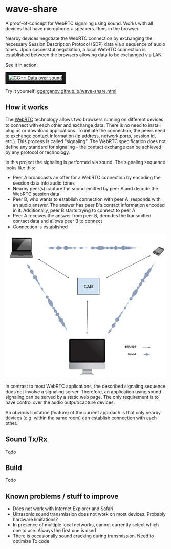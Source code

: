 # wave-share

A proof-of-concept for WebRTC signaling using sound. Works with all devices that have microphone + speakers. Runs in the
browser.

Nearby devices negotiate the WebRTC connection by exchanging the necessary Session Description Protocol (SDP) data via
a sequence of audio tones. Upon successful negotiation, a local WebRTC connection is established between the browsers allowing data to be exchanged via LAN.

See it in action:

<a href="http://www.youtube.com/watch?feature=player_embedded&v=d30QDrKyQkg" target="_blank"><img src="http://img.youtube.com/vi/d30QDrKyQkg/0.jpg" alt="CG++ Data over sound" width="360" height="270" border="10" /></a>

Try it yourself: [ggerganov.github.io/wave-share.html](https://ggerganov.github.io/jekyll/update/2018/04/13/wave-share.html)

## How it works

The [WebRTC](https://en.wikipedia.org/wiki/WebRTC) technology allows two browsers running on different devices to connect with each other and exchange data. There is no need to install plugins or download applications. To initiate the connection, the peers need to exchange contact information (ip address, network ports, session id, etc.). This process is called "signaling". The WebRTC specification does not define any standard for signaling - the contact exchange can be achieved by any protocol or technology.

In this project the signaling is performed via sound. The signaling sequence looks like this:

  - Peer A broadcasts an offer for a WebRTC connection by encoding the session data into audio tones
  - Nearby peer(s) capture the sound emitted by peer A and decode the WebRTC session data
  - Peer B, who wants to establish connection with peer A, responds with an audio answer. The answer has peer B's contact information encoded in it. Additionally, peer B starts trying to connect to peer A
  - Peer A receives the answer from peer B, decodes the transmitted contact data and allows peer B to connect
  - Connection is established
  
<p align="center"><img src="media/wave-share-scheme2.png"></p>
  
In contrast to most WebRTC applications, the described signaling sequence does not involve a signaling server. Therefore, an application using sound signaling can be served by a static web page. The only requirement is to have control over the audio output/capture devices.

An obvious limitation (feature) of the current approach is that only nearby devices (e.g. within the same room) can establish connection with each other.

## Sound Tx/Rx

Todo

## Build

Todo

## Known problems / stuff to improve

  - Does not work with Internet Explorer and Safari
  - Ultrasonic sound transmission does not work on most devices. Probably hardware limitations?
  - In presence of multiple local networks, cannot currently select which one to use. Always the first one is used
  - There is occasionally sound cracking during transmission. Need to optimize Tx code
